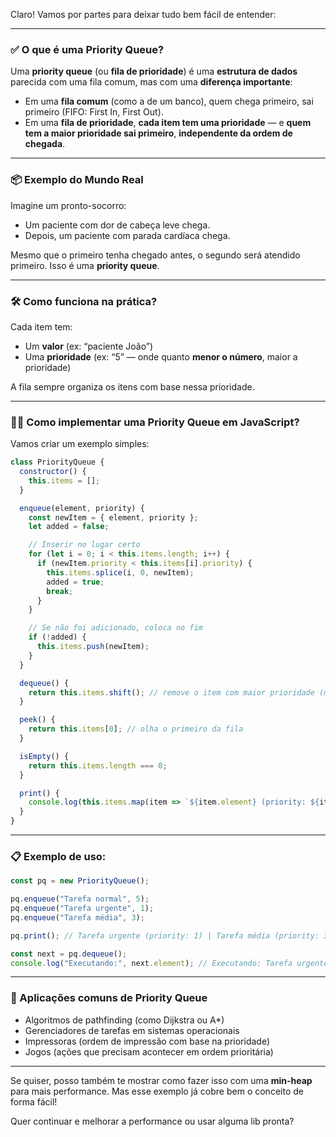 Claro! Vamos por partes para deixar tudo bem fácil de entender:

---

### ✅ O que é uma **Priority Queue**?

Uma **priority queue** (ou **fila de prioridade**) é uma **estrutura de dados** parecida com uma fila comum, mas com uma **diferença importante**:

* Em uma **fila comum** (como a de um banco), quem chega primeiro, sai primeiro (FIFO: First In, First Out).
* Em uma **fila de prioridade**, **cada item tem uma prioridade** — e **quem tem a maior prioridade sai primeiro**, **independente da ordem de chegada**.

---

### 📦 Exemplo do Mundo Real

Imagine um pronto-socorro:

* Um paciente com dor de cabeça leve chega.
* Depois, um paciente com parada cardíaca chega.

Mesmo que o primeiro tenha chegado antes, o segundo será atendido primeiro. Isso é uma **priority queue**.

---

### 🛠 Como funciona na prática?

Cada item tem:

* Um **valor** (ex: “paciente João”)
* Uma **prioridade** (ex: “5” — onde quanto **menor o número**, maior a prioridade)

A fila sempre organiza os itens com base nessa prioridade.

---

### 🧑‍💻 Como implementar uma Priority Queue em **JavaScript**?

Vamos criar um exemplo simples:

```javascript
class PriorityQueue {
  constructor() {
    this.items = [];
  }

  enqueue(element, priority) {
    const newItem = { element, priority };
    let added = false;

    // Inserir no lugar certo
    for (let i = 0; i < this.items.length; i++) {
      if (newItem.priority < this.items[i].priority) {
        this.items.splice(i, 0, newItem);
        added = true;
        break;
      }
    }

    // Se não foi adicionado, coloca no fim
    if (!added) {
      this.items.push(newItem);
    }
  }

  dequeue() {
    return this.items.shift(); // remove o item com maior prioridade (menor número)
  }

  peek() {
    return this.items[0]; // olha o primeiro da fila
  }

  isEmpty() {
    return this.items.length === 0;
  }

  print() {
    console.log(this.items.map(item => `${item.element} (priority: ${item.priority})`).join(" | "));
  }
}
```

---

### 📋 Exemplo de uso:

```javascript
const pq = new PriorityQueue();

pq.enqueue("Tarefa normal", 5);
pq.enqueue("Tarefa urgente", 1);
pq.enqueue("Tarefa média", 3);

pq.print(); // Tarefa urgente (priority: 1) | Tarefa média (priority: 3) | Tarefa normal (priority: 5)

const next = pq.dequeue();
console.log("Executando:", next.element); // Executando: Tarefa urgente
```

---

### 🧠 Aplicações comuns de Priority Queue

* Algoritmos de pathfinding (como Dijkstra ou A\*)
* Gerenciadores de tarefas em sistemas operacionais
* Impressoras (ordem de impressão com base na prioridade)
* Jogos (ações que precisam acontecer em ordem prioritária)

---

Se quiser, posso também te mostrar como fazer isso com uma **min-heap** para mais performance. Mas esse exemplo já cobre bem o conceito de forma fácil!

Quer continuar e melhorar a performance ou usar alguma lib pronta?
